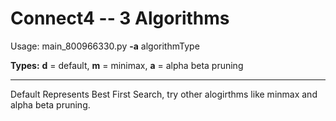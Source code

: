 # Connect4 --  3 Algorithms

Usage: main_800966330.py **-a** algorithmType 

**Types:** **d** = default, **m** = minimax, **a** = alpha beta pruning
___
Default Represents Best First Search, try other alogirthms like minmax and alpha beta pruning.